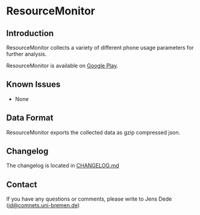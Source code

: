 ResourceMonitor
===============

Introduction
------------

ResourceMonitor collects a variety of different phone usage parameters for
further analysis.

ResourceMonitor is available on [Google Play](https://play.google.com/store/apps/details?id=de.uni_bremen.comnets.resourcemonitor).

Known Issues
------------

- None

Data Format
-----------

ResourceMonitor exports the collected data as gzip compressed json.

Changelog
---------

The changelog is located in [CHANGELOG.md](CHANGELOG.md)

Contact
-------

If you have any questions or comments, please write to
Jens Dede (jd@comnets.uni-bremen.de)
